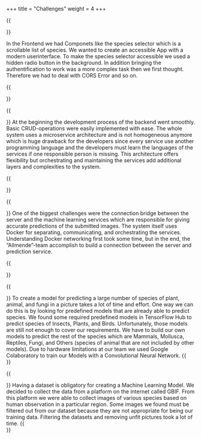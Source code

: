 +++
title = "Challenges"
weight = 4
+++

{{<section title="Frontend">}}

In the Frontend we had Componets like the species selector which is a scrollable list of species. We wanted to create an accessible App with a modern userinterface. To make the species selector accessible we used a hidden radio button in the background. 
In addition bringing the authentification to work was a more complex task then we first thought. Therefore we had to deal with CORS Error and so on.

{{</section>}}

{{<section title="Microservice architecture">}}
At the beginning the development process of the backend went smoothly. Basic CRUD-operations were easily implemented with ease. 
The whole system uses a microservice architecture and is not homogeneous anymore which is huge drawback for the developers since every service use another programming language and the developers must learn the languages of the services if one responsible person is missing. This architecture offers flexibility but orchestrating and maintaining the services add additional layers and complexities to the system.

{{</section>}}


{{<section title="Proxy connection">}}
One of the biggest challenges were the connection bridge between the server and the machine learning services which are responsible for giving accurate predictions of the submitted images. The system itself uses Docker for separating, communicating, and orchestrating the services. Understanding Docker networking first took some time, but in the end, the “Allmende”-team accomplish to build a connection between the server and prediction service.

{{</section>}}

{{<section title="Creating Machine Learning Models">}}
To create a model for predicting a large number of species of plant, animal, and fungi in a picture takes a lot of time and effort. One way we can do this is by looking for predefined models that are already able to predict species. We found some required predefined models in TensorFlow Hub to predict species of Insects, Plants, and Birds. Unfortunately, those models are still not enough to cover our requirements. We have to build our own models to predict the rest of the species which are Mammals, Mollusca, Reptiles, Fungi, and Others (species of animal that are not included by other models). Due to hardware limitations at our team we used Google Colaboratory to train our Models with a Convolutional Neural Network.
{{</section>}}

{{<section title="Collecting Datasets">}}
Having a dataset is obligatory for creating a Machine Learning Model. We decided to collect the data from a platform on the internet called GBIF. From this platform we were able to collect images of various species based on human observation in a particular region. Some images we found must be filtered out from our dataset because they are not appropriate for being our training data. Filtering the datasets and removing unfit pictures took a lot of time.
{{</section>}}



